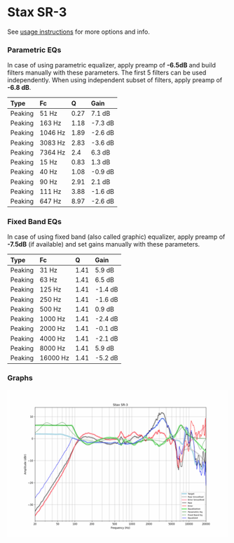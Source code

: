 # Stax SR-3
See [usage instructions](https://github.com/jaakkopasanen/AutoEq#usage) for more options and info.

### Parametric EQs
In case of using parametric equalizer, apply preamp of **-6.5dB** and build filters manually
with these parameters. The first 5 filters can be used independently.
When using independent subset of filters, apply preamp of **-6.8 dB**.

| Type    | Fc      |    Q | Gain    |
|:--------|:--------|:-----|:--------|
| Peaking | 51 Hz   | 0.27 | 7.1 dB  |
| Peaking | 163 Hz  | 1.18 | -7.3 dB |
| Peaking | 1046 Hz | 1.89 | -2.6 dB |
| Peaking | 3083 Hz | 2.83 | -3.6 dB |
| Peaking | 7364 Hz | 2.4  | 6.3 dB  |
| Peaking | 15 Hz   | 0.83 | 1.3 dB  |
| Peaking | 40 Hz   | 1.08 | -0.9 dB |
| Peaking | 90 Hz   | 2.91 | 2.1 dB  |
| Peaking | 111 Hz  | 3.88 | -1.6 dB |
| Peaking | 647 Hz  | 8.97 | -2.6 dB |

### Fixed Band EQs
In case of using fixed band (also called graphic) equalizer, apply preamp of **-7.5dB**
(if available) and set gains manually with these parameters.

| Type    | Fc       |    Q | Gain    |
|:--------|:---------|:-----|:--------|
| Peaking | 31 Hz    | 1.41 | 5.9 dB  |
| Peaking | 63 Hz    | 1.41 | 6.5 dB  |
| Peaking | 125 Hz   | 1.41 | -1.4 dB |
| Peaking | 250 Hz   | 1.41 | -1.6 dB |
| Peaking | 500 Hz   | 1.41 | 0.9 dB  |
| Peaking | 1000 Hz  | 1.41 | -2.4 dB |
| Peaking | 2000 Hz  | 1.41 | -0.1 dB |
| Peaking | 4000 Hz  | 1.41 | -2.1 dB |
| Peaking | 8000 Hz  | 1.41 | 5.9 dB  |
| Peaking | 16000 Hz | 1.41 | -5.2 dB |

### Graphs
![](./Stax%20SR-3.png)